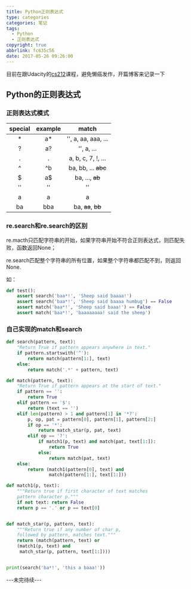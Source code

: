 ```yaml
---
title: Python正则表达式
type: categories
categories: 笔记
tags:
  - Python
  - 正则表达式
copyright: true
abbrlink: fc635c56
date: 2017-05-26 09:26:00
---
```


目前在跟Udacity的[cs212](https://classroom.udacity.com/courses/cs212)课程，避免懒癌发作，开篇博客来记录一下

## Python的正则表达式

### 正则表达式模式

| special | example |        match         |
| :-----: | :-----: | :------------------: |
|    *    |   a*    | '', a, aa, aaa, ...  |
|    ?    |   a?    |      '', a, ...      |
|    .    |    .    |  a, b, c, 7, !, ...  |
|    ^    |   ^b    | ba, bb, ...  ~~abc~~ |
|    $    |   a$    |   ba, ...,  ~~ab~~   |
|   ''    |   ''    |          ''          |
|    a    |    a    |          a           |
|   ba    |   bba   |  ba, ~~aa~~, ~~bb~~  |

<!-- more -->

### re.search和re.search的区别

re.macth只匹配字符串的开始，如果字符串开始不符合正则表达式，则匹配失败，函数返回None；

re.search匹配整个字符串的所有位置，如果整个字符串都匹配不到，则返回None.

如：

```python
def test():
    assert search('baa*!', 'Sheep said baaaa!')
    assert search('baa*!', 'Sheep said baaaa humbug') == False
    assert match('baa*!', 'Sheep said baaa!') == False
    assert match('baa*!', 'baaaaaaaa! said the sheep')
```

### 自己实现的match和search

```python
def search(pattern, text):
    "Return True if pattern appears anywhere in text."
    if pattern.startswith('^'):
        return match(pattern[1:], text)
    else:
        return match('.*' + pattern, text)

def match(pattern, text):
    "Return True if pattern appears at the start of text."
    if pattern == '':
        return True
    elif pattern == '$':
        return (text == '')
    elif len(pattern) > 1 and pattern[1] in '*?':
        p, op, pat = pattern[0], pattern[1], pattern[2:]
        if op == '*':
            return match_star(p, pat, text)
        elif op == '?':
            if match1(p, text) and match(pat, text[1:]):
                return True
            else:
                return match(pat, text)
    else:
        return (match1(pattern[0], text) and
                match(pattern[1:], text[1:]))

def match1(p, text):
    """Return true if first character of text matches
    pattern character p."""
    if not text: return False
    return p == '.' or p == text[0]


def match_star(p, pattern, text):
    """Return true if any number of char p,
    followed by pattern, matches text."""
    return (match(pattern, text) or
    (match1(p, text) and
     match_star(p, pattern, text[1:])))


print(search('ba*!', 'this a baaa!'))
```

---未完待续---

